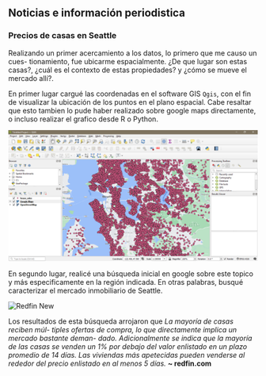 ## Noticias e información periodistica

### Precios de casas en Seattle
Realizando un primer acercamiento a los datos, lo primero que me causo un cues-
tionamiento, fue ubicarme espacialmente. ¿De que lugar son estas casas?, ¿cuál 
es el contexto de estas propiedades? y ¿cómo se mueve el mercado allí?.

En primer lugar cargué las coordenadas en el software GIS `Qgis`, con el fin de
visualizar la ubicación de los puntos en el plano espacial. Cabe resaltar que
esto tambien lo pude haber realizado sobre google maps directamente, o incluso
realizar el grafico desde R o Python. 

![Coordinates QGIS](https://github.com/bdarocag/myrappitest/blob/main/Images/qgis_first_exploration.png)

En segundo lugar, realicé una búsqueda inicial en google sobre este topico y más
especificamente en la región indicada. En otras palabras, busqué caracterizar el
mercado inmobiliario de Seattle.

![Redfin New](hhttps://github.com/bdarocag/myrappitest/blob/main/Images/redfin_lookup.png)

Los resultados de esta búsqueda arrojaron que *La mayoría de casas reciben múl-
tiples ofertas de compra, lo que directamente implica un mercado bastante deman-
dado. Adicionalmente se indica que la mayoría de las casas se venden un 1% por
debajo del valor enlistado en un plazo promedio de 14 días. Las viviendas más
apetecidas pueden venderse al rededor del precio enlistado en al menos 5 días.*
**~ redfin.com**



